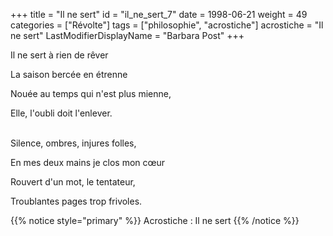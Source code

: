 +++
title = "Il ne sert"
id = "il_ne_sert_7"
date = 1998-06-21
weight = 49
categories = ["Révolte"]
tags = ["philosophie", "acrostiche"]
acrostiche = "Il ne sert"
LastModifierDisplayName = "Barbara Post"
+++

Il ne sert à rien de rêver

La saison bercée en étrenne

Nouée au temps qui n'est plus mienne,

Elle, l'oubli doit l'enlever.

 \
Silence, ombres, injures folles,

En mes deux mains je clos mon cœur

Rouvert d'un mot, le tentateur,

Troublantes pages trop frivoles.

{{% notice style="primary" %}}
Acrostiche : Il ne sert
{{% /notice %}}
